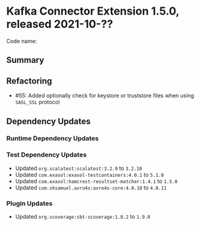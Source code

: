 # Kafka Connector Extension 1.5.0, released 2021-10-??

Code name:

## Summary

## Refactoring

* #55: Added optionally check for keystore or truststore files when using `SASL_SSL` protocol

## Dependency Updates

### Runtime Dependency Updates

### Test Dependency Updates

* Updated `org.scalatest:scalatest:3.2.9` to `3.2.10`
* Updated `com.exasol:exasol-testcontainers:4.0.1` to `5.1.0`
* Updated `com.exasol:hamcrest-resultset-matcher:1.4.1` to `1.5.0`
* Updated `com.sksamuel.avro4s:avro4s-core:4.0.10` to `4.0.11`

### Plugin Updates

* Updated `org.scoverage:sbt-scoverage:1.8.2` to `1.9.0`
